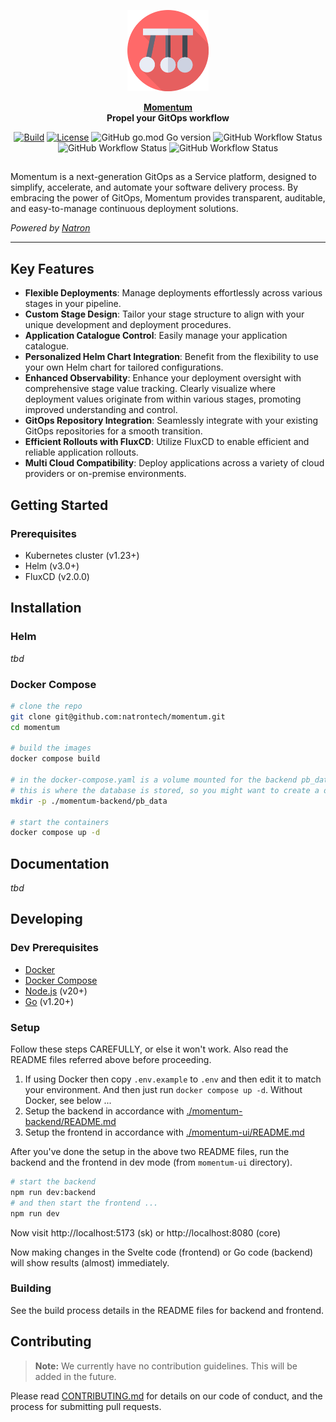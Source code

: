 <p align="center">
    <a href="https://momentum.natron.io">
        <img height="130px" src="assets/momentum-logo.png" />
    </a>
</p>

<p align="center">
  <strong>
    <a href="https://momentum.natron.io/">Momentum</a>
    <br />
		Propel your GitOps workflow
  </strong>
</p>

<p align="center">
  <a href="https://github.com/natrontech/momentum/issues"><img
    src="https://img.shields.io/github/issues/natrontech/momentum"
    alt="Build"
  /></a>
  <a href="https://github.com/natrontech/momentum"><img
    src="https://img.shields.io/github/license/natrontech/momentum"
    alt="License"
  /></a>
	<img alt="GitHub go.mod Go version" src="https://img.shields.io/github/go-mod/go-version/natrontech/momentum/main/momentum-backend?label=Go%20Version" />
	<img alt="GitHub Workflow Status" src="https://img.shields.io/github/actions/workflow/status/natrontech/momentum/ci.yml?label=CI" />
	<img alt="GitHub Workflow Status" src="https://img.shields.io/github/actions/workflow/status/natrontech/momentum/codeql.yml?label=CodeQL" />
	<img alt="GitHub Workflow Status" src="https://img.shields.io/github/actions/workflow/status/natrontech/momentum/docker-release.yml?label=Docker%20Release" />
</p>

<h2></h2>

Momentum is a next-generation GitOps as a Service platform, designed to simplify, accelerate, and automate your software delivery process. By embracing the power of GitOps, Momentum provides transparent, auditable, and easy-to-manage continuous deployment solutions.

*Powered by [Natron](https://natron.io)*

---

## Key Features

- **Flexible Deployments**: Manage deployments effortlessly across various stages in your pipeline.
- **Custom Stage Design**: Tailor your stage structure to align with your unique development and deployment procedures.
- **Application Catalogue Control**: Easily manage your application catalogue.
- **Personalized Helm Chart Integration**: Benefit from the flexibility to use your own Helm chart for tailored configurations.
- **Enhanced Observability**: Enhance your deployment oversight with comprehensive stage value tracking. Clearly visualize where deployment values originate from within various stages, promoting improved understanding and control.
- **GitOps Repository Integration**: Seamlessly integrate with your existing GitOps repositories for a smooth transition.
- **Efficient Rollouts with FluxCD**: Utilize FluxCD to enable efficient and reliable application rollouts.
- **Multi Cloud Compatibility**: Deploy applications across a variety of cloud providers or on-premise environments.

## Getting Started

### Prerequisites

- Kubernetes cluster (v1.23+)
- Helm (v3.0+)
- FluxCD (v2.0.0)

## Installation

### Helm

*tbd*

### Docker Compose

```bash
# clone the repo
git clone git@github.com:natrontech/momentum.git
cd momentum

# build the images
docker compose build

# in the docker-compose.yaml is a volume mounted for the backend pb_data
# this is where the database is stored, so you might want to create a directory for it or change the path
mkdir -p ./momentum-backend/pb_data

# start the containers
docker compose up -d
```

## Documentation

*tbd*

## Developing

### Dev Prerequisites

- [Docker](https://docs.docker.com/get-docker/)
- [Docker Compose](https://docs.docker.com/compose/install/)
- [Node.js](https://nodejs.org/en/download/) (v20+)
- [Go](https://golang.org/doc/install) (v1.20+)

### Setup

Follow these steps CAREFULLY, or else it won't work. Also read the README files referred above before proceeding.

1. If using Docker then copy `.env.example` to `.env` and then edit it to match your environment. And then just run `docker compose up -d`. Without Docker, see below ...
2. Setup the backend in accordance with [./momentum-backend/README.md](./momentum-backend/README.md)
3. Setup the frontend in accordance with [./momentum-ui/README.md](./momentum-ui/README.md)

After you've done the setup in the above two README files, run
the backend and the frontend in dev mode (from `momentum-ui` directory).

```bash
# start the backend
npm run dev:backend
# and then start the frontend ...
npm run dev
```

Now visit http://localhost:5173 (sk) or http://localhost:8080 (core)

Now making changes in the Svelte code (frontend) or Go code (backend) will show
results (almost) immediately.

### Building

See the build process details in the README files for backend and frontend.

## Contributing

> **Note:** We currently have no contribution guidelines. This will be added in the future.

Please read [CONTRIBUTING.md](CONTRIBUTING.md) for details on our code of conduct, and the process for submitting pull requests.
